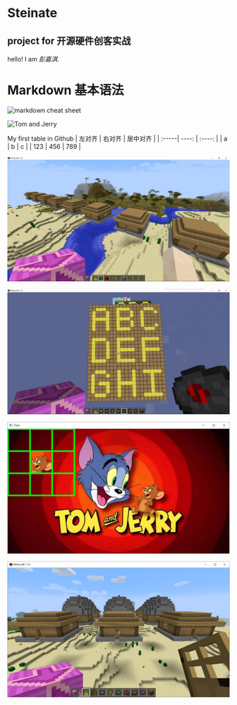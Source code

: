 # Steinate
## project for 开源硬件创客实战
hello! I am *彭嘉淇*.

# Markdown 基本语法
![markdown cheat sheet](https://github.com/shiep18/EIS2020/blob/master/markdowncheatsheet.JPG)

![Tom and Jerry](https://timgsa.baidu.com/timg?image&quality=80&size=b9999_10000&sec=1602683289428&di=bbeffd95077d315ca12175c2daade298&imgtype=0&src=http%3A%2F%2Fgss0.baidu.com%2F9fo3dSag_xI4khGko9WTAnF6hhy%2Fzhidao%2Fpic%2Fitem%2F0b55b319ebc4b74549b26aaec4fc1e178a821567.jpg)

My first table in Github
| 左对齐 | 右对齐 | 居中对齐 |
| :-----| ----: | :----: |
| a | b | c |
| 123 | 456 | 789 |

![MyHouse](https://github.com/ophwsjtu18/ohw20f/blob/main/Pengjiaqi/week7/QQ%E6%88%AA%E5%9B%BE20201025114511.jpg)

![floor](https://github.com/ophwsjtu18/ohw20f/blob/main/Pengjiaqi/week8/ABCDEFGHI.jpg)

![hit](https://github.com/ophwsjtu18/ohw20f/blob/main/Pengjiaqi/week9/assignment.jpg)

![House](https://github.com/ophwsjtu18/ohw20f/blob/main/Pengjiaqi/week11/All.png)
